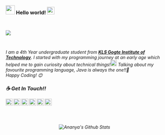 ### <img src="https://github.com/rajput2107/rajput2107/blob/master/Assets/Hi.gif" width="29px"> Hello world!&nbsp;<img src="https://github.com/rajput2107/rajput2107/blob/master/Assets/Earth.gif" width="24px">
<br/>

<p align="left">
<img src ="https://media.giphy.com/media/LmN2chQQyRB4PgCf8U/giphy.gif" >
</p>
<br/>

<em>I am a 4th Year undergraduate student from <a href="http://www.git.edu/"><b>KLS Gogte Institute of Technology</b></a>. I started with my programming journey at an early age which helped me to gain curiosity about technical things!<img src="https://github.com/rajput2107/rajput2107/blob/master/Assets/PC.gif" height="20px"/>
Talking about my favourite programming language, Java is always the one!!💖
 <br/>
 Happy Coding! 😊


  <h3 align="left">☕ Get In Touch!!</h3> 



<a href="https://twitter.com/ananyaarsingh">
  <img align="left" alt="Ananya's Twitter" width="22px" src="https://cdn.jsdelivr.net/npm/simple-icons@v3/icons/twitter.svg" />
</a>
<a href="https://linkedin.com/in/ananyarsingh">
  <img align="left" alt="Ananya's Linkdein" width="22px" src="https://cdn.jsdelivr.net/npm/simple-icons@v3/icons/linkedin.svg" />
</a>
<a href = "mailto:ananyasingh0419@gmail.com?subject = Feedback&body = Message">
  <img align="left" alt="'Gmail" width="22px" src="https://cdn.jsdelivr.net/npm/simple-icons@3.1.0/icons/gmail.svg" />
</a>
<a href="https://t.me/ananyarsingh">
  <img align="left" alt="Ananya's Telegram" width="22px" src="https://cdn.jsdelivr.net/npm/simple-icons@v3/icons/telegram.svg" />
</a>
<a href="https://www.hackerrank.com/ananyarsingh/">
  <img align="left" alt="Pavan's Hackerrank" width="22px" src="https://cdn.jsdelivr.net/npm/simple-icons@v3/icons/hackerrank.svg" />
</a>
<a href="https://auth.geeksforgeeks.org/user/ananyarsingh/profile">
  <img align="left" alt="Victor Williams | Twitter" width="22px" src="https://cdn.jsdelivr.net/npm/simple-icons@3.2.0/icons/geeksforgeeks.svg" />
</a>

<br />
<br /><br /><br />


<p align="center">
<img align="center" src="https://github-readme-stats.vercel.app/api?username=ananyarsingh&&show_icons=true&theme=radical" alt="Ananya's Github Stats">
</p>  


<!--
**ananyarsingh/ananyarsingh** is a ✨ _special_ ✨ repository because its `README.md` (this file) appears on your GitHub profile.

Here are some ideas to get you started:

- 🔭 I’m currently working on ...
- 🌱 I’m currently learning ...
- 👯 I’m looking to collaborate on ...
- 🤔 I’m looking for help with ...
- 💬 Ask me about ...
- 📫 How to reach me: ...
- 😄 Pronouns: ...
- ⚡ Fun fact: ...
-->
